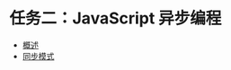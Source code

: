 # 任务二：JavaScript 异步编程

- [概述](https://github.com/soonespresso/lagou-frontend-2020/tree/async-get-starting)
- [同步模式](https://github.com/soonespresso/lagou-frontend-2020/tree/async-synchronous)